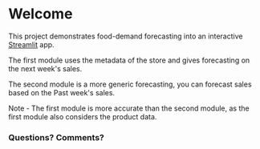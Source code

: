 # Welcome

This project demonstrates food-demand forecasting into an interactive [Streamlit](https://streamlit.io) app.

The first module uses the metadata of the store and gives forecasting on the next week's sales.

The second module is a more generic forecasting, you can forecast sales based on the Past week's sales.

Note - The first module is more accurate than the second module, as the first module also considers the product data.


### Questions? Comments?


